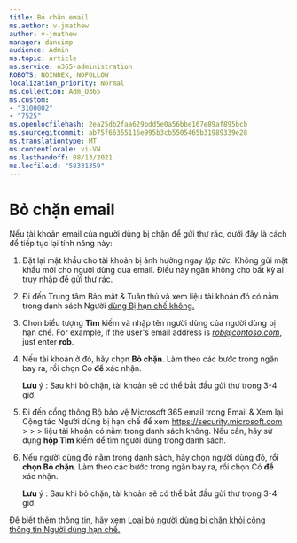 ```yaml
---
title: Bỏ chặn email
ms.author: v-jmathew
author: v-jmathew
manager: dansimp
audience: Admin
ms.topic: article
ms.service: o365-administration
ROBOTS: NOINDEX, NOFOLLOW
localization_priority: Normal
ms.collection: Adm_O365
ms.custom:
- "3100002"
- "7525"
ms.openlocfilehash: 2ea25db2faa629bdd5e0a56bbe167e89af895bcb
ms.sourcegitcommit: ab75f66355116e995b3cb5505465b31989339e28
ms.translationtype: MT
ms.contentlocale: vi-VN
ms.lasthandoff: 08/13/2021
ms.locfileid: "58331359"
---
```

# <a name="unblock-email"></a>Bỏ chặn email

Nếu tài khoản email của người dùng bị chặn để gửi thư rác, dưới đây là cách để tiếp tục lại tính năng này:

1. Đặt lại mật khẩu cho tài khoản bị ảnh hưởng ngay *lập tức.* Không gửi mật khẩu mới cho người dùng qua email. Điều này ngăn không cho bất kỳ ai truy nhập để gửi thư rác.
2. Đi đến Trung tâm Bảo mật & Tuân thủ và xem liệu tài khoản đó có nằm trong danh sách Người [dùng Bị hạn chế không.](https://protection.office.com/#/restrictedusers)
3. Chọn biểu tượng **Tìm** kiếm và nhập tên người dùng của người dùng bị hạn chế. For example, if the user's email address is *rob@contoso.com*, just enter **rob**.
4. Nếu tài khoản ở đó, hãy chọn **Bỏ chặn**. Làm theo các bước trong ngăn bay ra, rồi chọn Có **để** xác nhận.  
    
    **Lưu** ý : Sau khi bỏ chặn, tài khoản sẽ có thể bắt đầu gửi thư trong 3-4 giờ.
2. Đi đến cổng thông Bộ bảo vệ Microsoft 365 email trong Email & Xem lại Cộng tác Người dùng bị hạn chế để xem <https://security.microsoft.com> \>  \>  \>  liệu tài khoản có nằm trong danh sách không. Nếu cần, hãy sử dụng **hộp Tìm** kiếm để tìm người dùng trong danh sách.
3. Nếu người dùng đó nằm trong danh sách, hãy chọn người dùng đó, rồi **chọn Bỏ chặn**. Làm theo các bước trong ngăn bay ra, rồi chọn Có **để** xác nhận.

   **Lưu** ý : Sau khi bỏ chặn, tài khoản sẽ có thể bắt đầu gửi thư trong 3-4 giờ.

Để biết thêm thông tin, hãy xem [Loại bỏ người dùng bị chặn khỏi cổng thông tin Người dùng hạn chế.](https://docs.microsoft.com/microsoft-365/security/office-365-security/removing-user-from-restricted-users-portal-after-spam)
